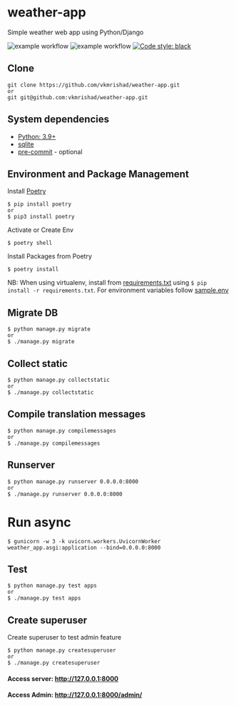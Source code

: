 # weather-app
Simple weather web app using Python/Django

![example workflow](https://github.com/vkmrishad/weather-app/actions/workflows/black.yaml/badge.svg?branch=main)
![example workflow](https://github.com/vkmrishad/weather-app/actions/workflows/django-ci.yaml/badge.svg?branch=main)
<a href="https://github.com/psf/black"><img alt="Code style: black" src="https://img.shields.io/badge/code%20style-black-000000.svg"></a>

## Clone

    git clone https://github.com/vkmrishad/weather-app.git
    or
    git git@github.com:vkmrishad/weather-app.git

## System dependencies

* [Python: 3.9+](https://www.python.org/downloads/)
* [sqlite](https://www.sqlite.org/index.html)
* [pre-commit](https://pre-commit.com/) - optional

## Environment and Package Management
Install [Poetry](https://python-poetry.org/)

    $ pip install poetry
    or
    $ pip3 install poetry

Activate or Create Env

    $ poetry shell

Install Packages from Poetry

    $ poetry install

NB: When using virtualenv, install from [requirements.txt](/requirements.txt) using `$ pip install -r requirements.txt`.
For environment variables follow [sample.env](/sample.env)

## Migrate DB

    $ python manage.py migrate
    or
    $ ./manage.py migrate

## Collect static

    $ python manage.py collectstatic
    or
    $ ./manage.py collectstatic

## Compile translation messages

    $ python manage.py compilemessages
    or
    $ ./manage.py compilemessages

## Runserver

    $ python manage.py runserver 0.0.0.0:8000
    or
    $ ./manage.py runserver 0.0.0.0:8000

# Run async

    $ gunicorn -w 3 -k uvicorn.workers.UvicornWorker weather_app.asgi:application --bind=0.0.0.0:8000

## Test

    $ python manage.py test apps
    or
    $ ./manage.py test apps

## Create superuser
Create superuser to test admin feature

    $ python manage.py createsuperuser
    or
    $ ./manage.py createsuperuser


#### Access server: http://127.0.0.1:8000
#### Access Admin: http://127.0.0.1:8000/admin/
